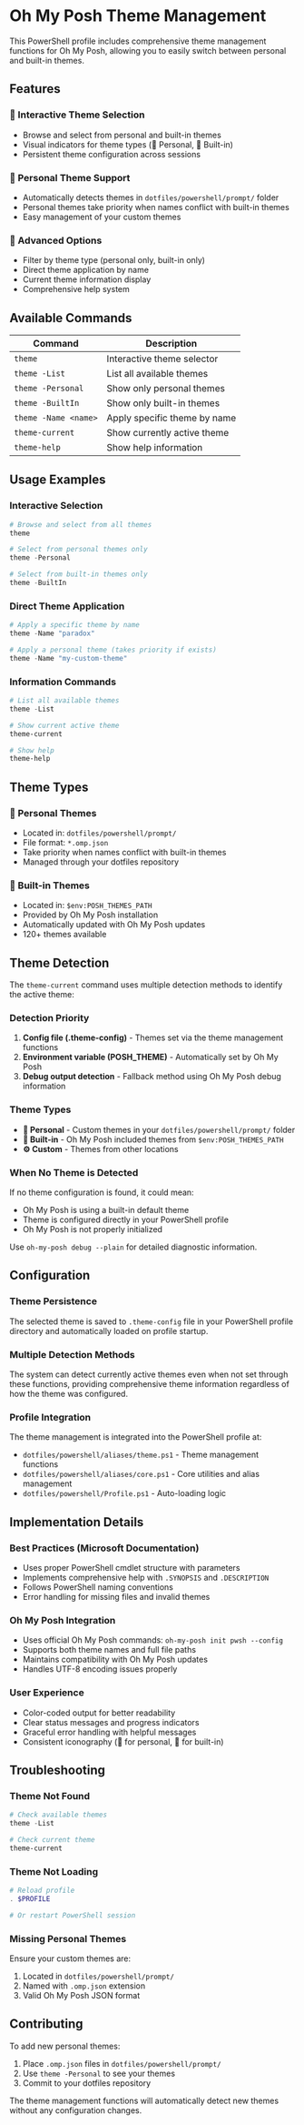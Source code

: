 # Oh My Posh Theme Management

This PowerShell profile includes comprehensive theme management functions for Oh My Posh, allowing you to easily switch between personal and built-in themes.

## Features

### 🎨 Interactive Theme Selection
- Browse and select from personal and built-in themes
- Visual indicators for theme types (📁 Personal, 🎨 Built-in)
- Persistent theme configuration across sessions

### 📁 Personal Theme Support
- Automatically detects themes in `dotfiles/powershell/prompt/` folder
- Personal themes take priority when names conflict with built-in themes
- Easy management of your custom themes

### 🔧 Advanced Options
- Filter by theme type (personal only, built-in only)
- Direct theme application by name
- Current theme information display
- Comprehensive help system

## Available Commands

| Command | Description |
|---------|-------------|
| `theme` | Interactive theme selector |
| `theme -List` | List all available themes |
| `theme -Personal` | Show only personal themes |
| `theme -BuiltIn` | Show only built-in themes |
| `theme -Name <name>` | Apply specific theme by name |
| `theme-current` | Show currently active theme |
| `theme-help` | Show help information |

## Usage Examples

### Interactive Selection
```powershell
# Browse and select from all themes
theme

# Select from personal themes only
theme -Personal

# Select from built-in themes only
theme -BuiltIn
```

### Direct Theme Application
```powershell
# Apply a specific theme by name
theme -Name "paradox"

# Apply a personal theme (takes priority if exists)
theme -Name "my-custom-theme"
```

### Information Commands
```powershell
# List all available themes
theme -List

# Show current active theme
theme-current

# Show help
theme-help
```

## Theme Types

### 📁 Personal Themes
- Located in: `dotfiles/powershell/prompt/`
- File format: `*.omp.json`
- Take priority when names conflict with built-in themes
- Managed through your dotfiles repository

### 🎨 Built-in Themes
- Located in: `$env:POSH_THEMES_PATH`
- Provided by Oh My Posh installation
- Automatically updated with Oh My Posh updates
- 120+ themes available

## Theme Detection

The `theme-current` command uses multiple detection methods to identify the active theme:

### Detection Priority
1. **Config file (.theme-config)** - Themes set via the theme management functions
2. **Environment variable (POSH_THEME)** - Automatically set by Oh My Posh
3. **Debug output detection** - Fallback method using Oh My Posh debug information

### Theme Types
- **📁 Personal** - Custom themes in your `dotfiles/powershell/prompt/` folder
- **🎨 Built-in** - Oh My Posh included themes from `$env:POSH_THEMES_PATH`
- **⚙️ Custom** - Themes from other locations

### When No Theme is Detected
If no theme configuration is found, it could mean:
- Oh My Posh is using a built-in default theme
- Theme is configured directly in your PowerShell profile
- Oh My Posh is not properly initialized

Use `oh-my-posh debug --plain` for detailed diagnostic information.

## Configuration

### Theme Persistence
The selected theme is saved to `.theme-config` file in your PowerShell profile directory and automatically loaded on profile startup.

### Multiple Detection Methods
The system can detect currently active themes even when not set through these functions, providing comprehensive theme information regardless of how the theme was configured.

### Profile Integration
The theme management is integrated into the PowerShell profile at:
- `dotfiles/powershell/aliases/theme.ps1` - Theme management functions
- `dotfiles/powershell/aliases/core.ps1` - Core utilities and alias management
- `dotfiles/powershell/Profile.ps1` - Auto-loading logic

## Implementation Details

### Best Practices (Microsoft Documentation)
- Uses proper PowerShell cmdlet structure with parameters
- Implements comprehensive help with `.SYNOPSIS` and `.DESCRIPTION`
- Follows PowerShell naming conventions
- Error handling for missing files and invalid themes

### Oh My Posh Integration
- Uses official Oh My Posh commands: `oh-my-posh init pwsh --config`
- Supports both theme names and full file paths
- Maintains compatibility with Oh My Posh updates
- Handles UTF-8 encoding issues properly

### User Experience
- Color-coded output for better readability
- Clear status messages and progress indicators
- Graceful error handling with helpful messages
- Consistent iconography (📁 for personal, 🎨 for built-in)

## Troubleshooting

### Theme Not Found
```powershell
# Check available themes
theme -List

# Check current theme
theme-current
```

### Theme Not Loading
```powershell
# Reload profile
. $PROFILE

# Or restart PowerShell session
```

### Missing Personal Themes
Ensure your custom themes are:
1. Located in `dotfiles/powershell/prompt/`
2. Named with `.omp.json` extension
3. Valid Oh My Posh JSON format

## Contributing

To add new personal themes:
1. Place `.omp.json` files in `dotfiles/powershell/prompt/`
2. Use `theme -Personal` to see your themes
3. Commit to your dotfiles repository

The theme management functions will automatically detect new themes without any configuration changes.
